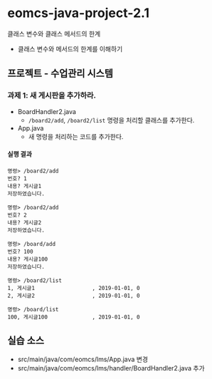 # eomcs-java-project-2.1

클래스 변수와 클래스 메서드의 한계

- 클래스 변수와 메서드의 한계를 이해하기

## 프로젝트 - 수업관리 시스템  

### 과제 1: 새 게시판을 추가하라.

- BoardHandler2.java
    - `/board2/add`, `/board2/list` 명령을 처리할 클래스를 추가한다.
- App.java
    - 새 명령을 처리하는 코드를 추가한다.

#### 실행 결과

```
명령> /board2/add
번호? 1
내용? 게시글1
저장하였습니다.

명령> /board2/add
번호? 2
내용? 게시글2
저장하였습니다.

명령> /board/add
번호? 100
내용? 게시글100
저장하였습니다.

명령> /board2/list
1, 게시글1                  , 2019-01-01, 0
2, 게시글2                  , 2019-01-01, 0

명령> /board/list
100, 게시글100              , 2019-01-01, 0
```

## 실습 소스

- src/main/java/com/eomcs/lms/App.java 변경
- src/main/java/com/eomcs/lms/handler/BoardHandler2.java 추가